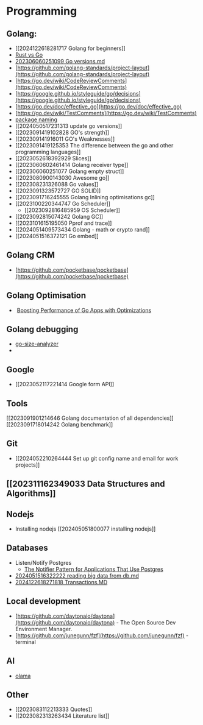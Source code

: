 #  Programming
## Golang:
- [[2024122618281717 Golang for beginners]]
- [Rust vs Go](https://bitfieldconsulting.com/posts/rust-vs-go)
- [202306060251099 Go versions.md](202306060251099%20Go%20versions.md)
- [https://github.com/golang-standards/project-layout](https://github.com/golang-standards/project-layout)
- [https://go.dev/wiki/CodeReviewComments](https://go.dev/wiki/CodeReviewComments)
- [https://google.github.io/styleguide/go/decisions](https://google.github.io/styleguide/go/decisions)
- [https://go.dev/doc/effective_go](https://go.dev/doc/effective_go)
- [https://go.dev/wiki/TestComments](https://go.dev/wiki/TestComments)
- [package naming](https://dave.cheney.net/2019/01/08/avoid-package-names-like-base-util-or-common)
- [[2024050517231313 update go versions]]
- [[2023091419102828 GO's strength]]
- [[202309141916011 GO's Weaknesses]]
- [[2023091419125353 The difference between the go and other programming languages]]
- [[2023052618392929 Slices]]
- [[2023060602461414 Golang receiver type]]
- [[202306060251077 Golang empty struct]]
- [[2023080900143030 Awesome go]]
- [[202308231326088 Go values]]
- [[2023091323572727 GO SOLID]]
- [[2023091716245555 Golang Inlining optimisations gc]]
- [[2023100220344747 Go Scheduler]]
	- [[2023092816485959 OS Scheduler]]
- [[2023092815074242 Golang GC]]
- [[2023101615195050 Pprof and trace]]
- [[2024051409573434 Golang - math or crypto rand]]
- [[2024051516372121 Go embed]]

## Golang CRM
- [https://github.com/pocketbase/pocketbase](https://github.com/pocketbase/pocketbase)
## Golang Optimisation
-  [Boosting Performance of Go Apps with Optimizations](https://golangweekly.com/link/155368/ad2e1e777c "www.youtube.com")

## Golang debugging
- [go-size-analyzer](https://golangweekly.com/link/155094/ad2e1e777c)
- 

## Google
- [[2023052117221414 Google form API]]
 
## Tools
[[2023091901214646 Golang documentation of all dependencies]]
[[2023091718014242 Golang benchmark]]

## Git
- [[2024052210264444 Set up git config name and email for work projects]]

## [[202311162349033  Data Structures and Algorithms]]

## Nodejs
- Installing nodejs [[202405051800077 installing nodejs]]

## Databases
- Listen/Notify Postgres
	-  [The Notifier Pattern for Applications That Use Postgres](https://brandur.org/notifier)
- [2024051516322222 reading big data from db.md](2024051516322222%20reading%20big%20data%20from%20db.md)
- [2024122618271818 Transactions.MD](2024122618271818%20Transactions.MD)

## Local development
- [https://github.com/daytonaio/daytona](https://github.com/daytonaio/daytona) - The Open Source Dev Environment Manager.
- [https://github.com/junegunn/fzf](https://github.com/junegunn/fzf) - terminal

## AI
- [olama](https://github.com/ollama/ollama)

## Other
- [[2023083112213333 Quotes]]
- [[2023082313263434 Literature list]]


 